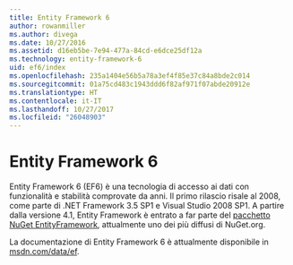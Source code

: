 ```yaml
---
title: Entity Framework 6
author: rowanmiller
ms.author: divega
ms.date: 10/27/2016
ms.assetid: d16eb5be-7e94-477a-84cd-e6dce25df12a
ms.technology: entity-framework-6
uid: ef6/index
ms.openlocfilehash: 235a1404e56b5a78a3ef4f85e37c84a8bde2c014
ms.sourcegitcommit: 01a75cd483c1943ddd6f82af971f07abde20912e
ms.translationtype: HT
ms.contentlocale: it-IT
ms.lasthandoff: 10/27/2017
ms.locfileid: "26048903"
---
```

# <a name="entity-framework-6"></a>Entity Framework 6

Entity Framework 6 (EF6) è una tecnologia di accesso ai dati con funzionalità e stabilità comprovate da anni. Il primo rilascio risale al 2008, come parte di .NET Framework 3.5 SP1 e Visual Studio 2008 SP1. A partire dalla versione 4.1, Entity Framework è entrato a far parte del [pacchetto NuGet EntityFramework](https://www.nuget.org/packages/EntityFramework/), attualmente uno dei più diffusi di NuGet.org.

La documentazione di Entity Framework 6 è attualmente disponibile in [msdn.com/data/ef](http://msdn.com/data/ef).
